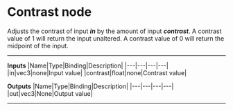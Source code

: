 # Contrast node
Adjusts the contrast of input <b><i>in</i></b> by the amount of input <b><i>contrast</i></b>. A contrast value of 1 will return the input unaltered. A contrast value of 0 will return the midpoint of the input.
<hr>

**Inputs**
|Name|Type|Binding|Description|
|---|---|---|---|
|in|vec3|none|Input value|
|contrast|float|none|Contrast value|
  
**Outputs**
|Name|Type|Binding|Description|
|---|---|---|---|
|out|vec3|None|Output value|
___